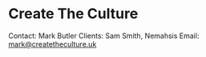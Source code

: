 # Create The Culture

Contact: Mark Butler
Clients: Sam Smith, Nemahsis
Email: mark@createtheculture.uk